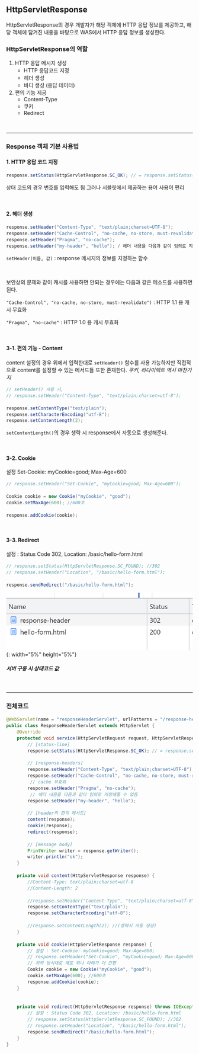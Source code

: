 ## HttpServletResponse

HttpServletResponse의 경우 개발자가 해당 객체에 HTTP 응답 정보를 제공하고, 해당 객체에 담겨진 내용을 바탕으로
WAS에서 HTTP 응답 정보를 생성한다.

### HttpServletResponse의 역할

1. HTTP 응답 메시지 생성
   - HTTP 응답코드 지정
   - 헤더 생성
   - 바디 생성 (응답 데이터)
2. 편의 기능 제공
   - Content-Type
   - 쿠키
   - Redirect

<br>

---

### Response 객체 기본 사용법

#### 1. HTTP 응답 코드 지정

```java
response.setStatus(HttpServletResponse.SC_OK); // = response.setStatus(200);
```

상태 코드의 경우 번호를 입력해도 됨 그러나 서블릿에서 제공하는 용어 사용이 편리

<br>

#### 2. 헤더 생성

```java
response.setHeader("Content-Type", "text/plain;charset=UTF-8");
response.setHeader("Cache-Control", "no-cache, no-store, must-revalidate");
response.setHeader("Pragma", "no-cache");
response.setHeader("my-header", "hello"); / 헤더 내용을 다음과 같이 임의로 지정해줄 수 있음
```

`setHeader(이름, 값)` : response 메시지의 정보를 지정하는 함수

<br>

보안상의 문제와 같이 캐시를 사용하면 안되는 경우에는 다음과 같은 메소드를 사용하면 된다.

`"Cache-Control", "no-cache, no-store, must-revalidate")` : HTTP 1.1 용 캐시 무효화

`"Pragma", "no-cache"` : HTTP 1.0 용 캐시 무효화

<br>

#### 3-1. 편의 기능 - Content

content 설정의 경우 위에서 입력한대로 `setHeader()` 함수를 사용 가능하지만 직접적으로 content를 설정할 수 있는 메서드들 또한 존재한다. _쿠키, 리다이렉트 역시 마찬가지_

```java
// setHeader() 사용 시,
// response.setHeader("Content-Type", "text/plain;charset=utf-8");

response.setContentType("text/plain");
response.setCharacterEncoding("utf-8");
response.setContentLength(2);
```

`setContentLength()`의 경우 생략 시 response에서 자동으로 생성해준다.

<br>

#### 3-2. Cookie

설정 Set-Cookie: myCookie=good; Max-Age=600

```java
// response.setHeader("Set-Cookie", "myCookie=good; Max-Age=600");

Cookie cookie = new Cookie("myCookie", "good");
cookie.setMaxAge(600); //600초

response.addCookie(cookie);
```

<br>

#### 3-3. Redirect

설정 : Status Code 302, Location: /basic/hello-form.html

```java
// response.setStatus(HttpServletResponse.SC_FOUND); //302
// response.setHeader("Location", "/basic/hello-form.html");

response.sendRedirect("/basic/hello-form.html");
```

![redirect_status](/assets/Servlet/redirect_status.PNG){: width="5%" height="5%"}

##### 서버 구동 시 상태코드 값

<br>

---

### 전체코드

```java
@WebServlet(name = "responseHeaderServlet", urlPatterns = "/response-header")
public class ResponseHeaderServlet extends HttpServlet {
    @Override
    protected void service(HttpServletRequest request, HttpServletResponse response) throws ServletException, IOException {
        // [status-line]
        response.setStatus(HttpServletResponse.SC_OK); // = response.setStatus(200);

        // [response-headers]
        response.setHeader("Content-Type", "text/plain;charset=UTF-8");
        response.setHeader("Cache-Control", "no-cache, no-store, must-revalidate");
         // cache 무효화
        response.setHeader("Pragma", "no-cache");
         // 헤더 내용을 다음과 같이 임의로 지정해줄 수 있음
        response.setHeader("my-header", "hello");

        // [header의 편의 메서드]
        content(response);
        cookie(response);
        redirect(response);

        // [message body]
        PrintWriter writer = response.getWriter();
        writer.println("ok");
    }

    private void content(HttpServletResponse response) {
        //Content-Type: text/plain;charset=utf-8
        //Content-Length: 2

        //response.setHeader("Content-Type", "text/plain;charset=utf-8");
        response.setContentType("text/plain");
        response.setCharacterEncoding("utf-8");

        //response.setContentLength(2); //(생략시 자동 생성)
    }

    private void cookie(HttpServletResponse response) {
        // 설정 : Set-Cookie: myCookie=good; Max-Age=600;
        // response.setHeader("Set-Cookie", "myCookie=good; Max-Age=600");
        // 위의 방식대로 해도 되나 아래가 더 간편
        Cookie cookie = new Cookie("myCookie", "good");
        cookie.setMaxAge(600); //600초
        response.addCookie(cookie);
    }


    private void redirect(HttpServletResponse response) throws IOException {
        // 설정 : Status Code 302, Location: /basic/hello-form.html
        // response.setStatus(HttpServletResponse.SC_FOUND); //302
        // response.setHeader("Location", "/basic/hello-form.html");
        response.sendRedirect("/basic/hello-form.html");
    }
}
```
